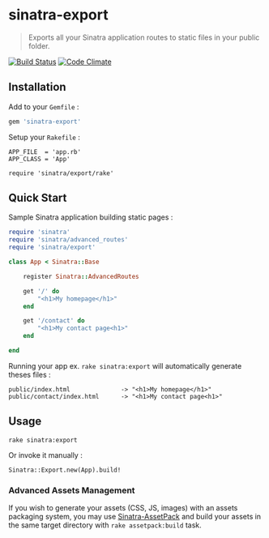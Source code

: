 # sinatra-export

> Exports all your Sinatra application routes to static files in your public folder.

[![Build Status](https://travis-ci.org/hooktstudios/sinatra-export.png)](https://travis-ci.org/hooktstudios/sinatra-export)
[![Code Climate](https://codeclimate.com/badge.png)](https://codeclimate.com/github/hooktstudios/sinatra-export)

## Installation

Add to your `Gemfile` :

```ruby
gem 'sinatra-export'
```

Setup your `Rakefile` :

```
APP_FILE  = 'app.rb'
APP_CLASS = 'App'

require 'sinatra/export/rake'
```

## Quick Start

Sample Sinatra application building static pages :

```ruby
require 'sinatra'
require 'sinatra/advanced_routes'
require 'sinatra/export'

class App < Sinatra::Base

    register Sinatra::AdvancedRoutes

    get '/' do    
        "<h1>My homepage</h1>"
    end

    get '/contact' do
        "<h1>My contact page<h1>"
    end

end
```

Running your app ex. `rake sinatra:export` will automatically generate theses files :

    public/index.html              -> "<h1>My homepage</h1>"
    public/contact/index.html      -> "<h1>My contact page<h1>"

## Usage

    rake sinatra:export

Or invoke it manually :

    Sinatra::Export.new(App).build!

### Advanced Assets Management

If you wish to generate your assets (CSS, JS, images) with an assets packaging system,
you may use [Sinatra-AssetPack](https://github.com/rstacruz/sinatra-assetpack) and build
your assets in the same target directory with `rake assetpack:build` task.
